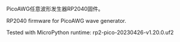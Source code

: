PicoAWG任意波形发生器RP2040固件。

RP2040 firmware for PicoAWG wave generator.

Tested with MicroPython runtime: rp2-pico-20230426-v1.20.0.uf2